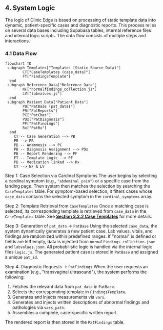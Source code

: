 ## 4. System Logic

The logic of Clinic Edge is based on processing of static template data into dynamic, patient-specific cases and diagnostic reports. This process relies on several data bases including Supabasa tables, internal reference files and internal logic scripts. The data flow consists of multiple steps and interactions.

### 4.1 Data Flow 
```mermaid
flowchart TD
 subgraph Templates["Templates (Static Source Data)"]
        CT["CaseTemplates (case_data)"]
        FT["FindingsTemplate"]
  end
 subgraph Reference_Data["Reference Data"]
        NF["normalfindings_collection.js"]
        LV["labvalues.js"]
  end
 subgraph Patient_Data["Patient Data"]
        PB["PatBase (pat_data)"]
        PR["PatReports"]
        PC["PatChat"]
        PDx["PatDiagnosis"]
        PF["PatFindings"]
        Rx["PatRx"]
  end
    CT -- Case Generation --> PB
    PB --> PR
    PB -- Anamnesis --> PC
    PB -- Diagnosis Assignment --> PDx
    PB -- Report Rendering --> PF
    FT -- Template Logic --> PF
    PB -- Medication linked --> Rx
    CT --> NF & LV
```

Step 1: Case Selection via Cardinal Symptoms
The user begins by selecting a cardinal symptom (e.g., `"abdominal_pain"`) or a specific case from the landing page. Then system then matches the selection by searching the `CaseTemplates` table. For symptom-based selection, it filters cases whose `case_data` contains the selected symptom in the `cardinal_symptoms` array.

Step 2: Template Retrieval from `CaseTemplates`
Once a matching case is selected, its corresponding template is retrieved from `case_data` in the `CaseTemplates` table. See [**Section 3.2.2 Case Templates**](Database_Structure/3_2_2_case_templates.md) for more details.

Step 3: Generation of `pat_data` → `PatBase`
Using the selected `case_data`, the system dynamically generates a new patient case. Lab values, vitals, and findings are randomized within predefined ranges.
If "normal" is defined or fields are left empty, data is injected from `normalfindings_collection.json` and `labvalues.json`. All probabilistic logic is handled via the internal logic files `logic.js`. The generated patient case is stored in `PatBase` and assigned a unique `pat_id`.

Step 4: Diagnostic Requests → `PatFindings`
When the user requests an examination (e.g., "transvaginal ultrasound"), the system performs the following:
1. Fetches the relevant data from `pat_data` in `PatBase`.
2. Selects the corresponding template in `FindingsTemplate`.
3. Generates and injects measurements via `vars`.
4. Generates and injects written descriptions of abnormal findings and pathologies via `vars_path`.
5. Assembles a complete, case-specific written report.

The rendered report is then stored in the `PatFindings` table.